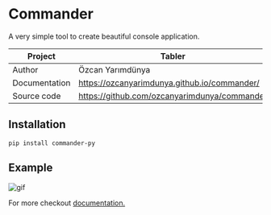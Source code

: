 # Commander

A very simple tool to create beautiful console application.

| Project       | Tabler                                       |
|---------------|----------------------------------------------|
| Author        | Özcan Yarımdünya                             |
| Documentation | https://ozcanyarimdunya.github.io/commander/ |
| Source code   | https://github.com/ozcanyarimdunya/commander |

## Installation

```shell
pip install commander-py
```

## Example

![gif](docs/images/sample.gif)

For more checkout [documentation.](https://ozcanyarimdunya.github.io/commander/)
